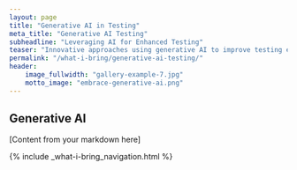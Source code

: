 ```yaml
---
layout: page
title: "Generative AI in Testing"
meta_title: "Generative AI Testing"
subheadline: "Leveraging AI for Enhanced Testing"
teaser: "Innovative approaches using generative AI to improve testing efficiency and coverage"
permalink: "/what-i-bring/generative-ai-testing/"
header:
    image_fullwidth: "gallery-example-7.jpg"
    motto_image: "embrace-generative-ai.png"
---
```


## Generative AI

[Content from your markdown here]

{% include _what-i-bring_navigation.html %}